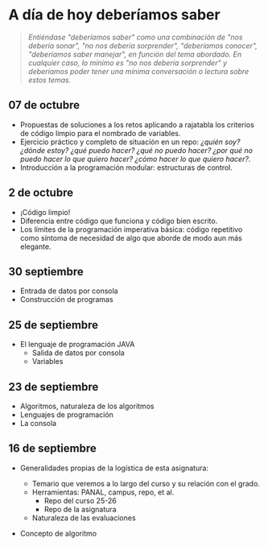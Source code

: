 # A día de hoy deberíamos saber

> *Entiéndase "deberíamos saber" como una combinación de "nos debería sonar", "no nos debería sorprender", "deberíamos conocer", "deberíamos saber manejar", en función del tema abordado. En cualquier caso, lo mínimo es "no nos debería sorprender" y deberíamos poder tener una mínima conversación o lectura sobre estos temas.*

## 07 de octubre

- Propuestas de soluciones a los retos aplicando a rajatabla los criterios de código limpio para el nombrado de variables.
- Ejercicio práctico y completo de situación en un repo: *¿quién soy? ¿dónde estoy? ¿qué puedo hacer? ¿qué no puedo hacer? ¿por qué no puedo hacer lo que quiero hacer? ¿cómo hacer lo que quiero hacer?*.
- Introducción a la programación modular: estructuras de control.

## 2 de octubre

- ¡Código limpio!
- Diferencia entre código que funciona y código bien escrito.
- Los límites de la programación imperativa básica: código repetitivo como síntoma de necesidad de algo que aborde de modo aun más elegante.

## 30 septiembre

- Entrada de datos por consola
- Construcción de programas

## 25 de septiembre

- El lenguaje de programación JAVA
  - Salida de datos por consola
  - Variables

## 23 de septiembre

- Algoritmos, naturaleza de los algoritmos
- Lenguajes de programación
- La consola

## 16 de septiembre

- Generalidades propias de la logística de esta asignatura:
  - Temario que veremos a lo largo del curso y su relación con el grado.
  - Herramientas: PANAL, campus, repo, et al.
    - Repo del curso 25-26
    - Repo de la asignatura
  - Naturaleza de las evaluaciones

- Concepto de algoritmo
